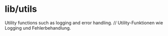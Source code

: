 # lib/utils

Utility functions such as logging and error handling. // Utility-Funktionen wie Logging und Fehlerbehandlung.

